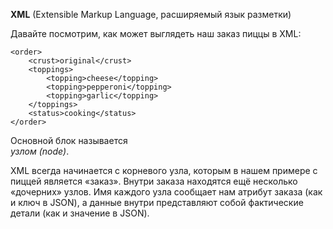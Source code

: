 
**XML** (Extensible Markup Language, расширяемый язык разметки)

Давайте посмотрим, как может выглядеть наш заказ пиццы в XML:
```
<order>
    <crust>original</crust>
    <toppings>
        <topping>cheese</topping>
        <topping>pepperoni</topping>
        <topping>garlic</topping>
    </toppings>
    <status>cooking</status>
</order>
```

Основной блок называется  
_узлом (node)_.

XML всегда начинается с корневого узла, которым в нашем примере с пиццей является «заказ». Внутри заказа находятся ещё несколько «дочерних» узлов. Имя каждого узла сообщает нам атрибут заказа (как и ключ в JSON), а данные внутри представляют собой фактические детали (как и значение в JSON).
